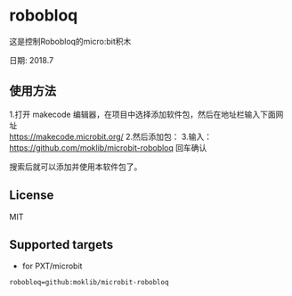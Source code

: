 # robobloq

这是控制Robobloq的micro:bit积木
 
日期: 2018.7

## 使用方法
1.打开 makecode 编辑器，在项目中选择添加软件包，然后在地址栏输入下面网址  
https://makecode.microbit.org/
2.然后添加包：
3.输入：
https://github.com/moklib/microbit-robobloq
回车确认

搜索后就可以添加并使用本软件包了。

## License

MIT

## Supported targets

* for PXT/microbit


```package
robobloq=github:moklib/microbit-robobloq
```
